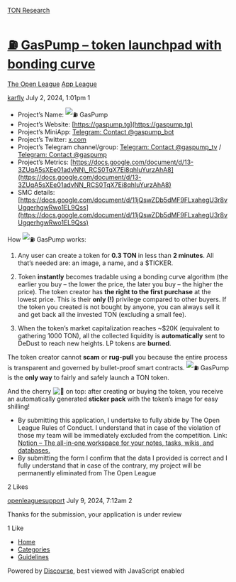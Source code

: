 [TON Research](/)

# [⛽️ GasPump – token launchpad with bonding curve](/t/gaspump-token-launchpad-with-bonding-curve/26881)

[The Open League](/c/the-open-league/app-leaderboard/58)  [App League](/c/the-open-league/app-leaderboard/58) 

    

[karfly](https://tonresear.ch/u/karfly)  July 2, 2024, 1:01pm  1

*   Project’s Name: ![:fuelpump:](https://tonresear.ch/images/emoji/twitter/fuelpump.png?v=12 ":fuelpump:") GasPump
*   Project’s Website: [https://gaspump.tg](https://gaspump.tg)
*   Project’s MiniApp: [Telegram: Contact @gaspump\_bot](https://t.me/gaspump_bot/app)
*   Project’s Twitter: [x.com](https://x.com/gaspump_tv)
*   Project’s Telegram channel/group: [Telegram: Contact @gaspump\_tv](https://t.me/gaspump_tv) / [Telegram: Contact @gaspump](https://t.me/gaspump)
*   Project’s Metrics: [https://docs.google.com/document/d/13-3ZUqA5sXEe01advNN\_RCS0TqX7Ei8qhIuYurzAhA8](https://docs.google.com/document/d/13-3ZUqA5sXEe01advNN_RCS0TqX7Ei8qhIuYurzAhA8)
*   SMC details: [https://docs.google.com/document/d/11jQswZDb5dMF9FLxahegU3r8vUgqerhgwRwo1EL9Qss](https://docs.google.com/document/d/11jQswZDb5dMF9FLxahegU3r8vUgqerhgwRwo1EL9Qss)

How ![:fuelpump:](https://tonresear.ch/images/emoji/twitter/fuelpump.png?v=12 ":fuelpump:") GasPump works:

1.  Any user can create a token for **0.3 TON** in less than **2 minutes**. All that’s needed are: an image, a name, and a $TICKER.
    
2.  Token **instantly** becomes tradable using a bonding curve algorithm (the earlier you buy – the lower the price, the later you buy – the higher the price). The token creator has **the right to the first purchase** at the lowest price. This is their **only (!)** privilege compared to other buyers. If the token you created is not bought by anyone, you can always sell it and get back all the invested TON (excluding a small fee).
    
3.  When the token’s market capitalization reaches ~$20K (equivalent to gathering 1000 TON), all the collected liquidity is **automatically** sent to DeDust to reach new heights. LP tokens are **burned**.
    

The token creator cannot **scam** or **rug-pull** you because the entire process is transparent and governed by bullet-proof smart contracts. ![:fuelpump:](https://tonresear.ch/images/emoji/twitter/fuelpump.png?v=12 ":fuelpump:") GasPump is the **only way** to fairly and safely launch a TON token.

And the cherry ![:cherries:](https://tonresear.ch/images/emoji/twitter/cherries.png?v=12 ":cherries:") on top: after creating or buying the token, you receive an automatically generated **sticker pack** with the token’s image for easy shilling!

*   By submitting this application, I undertake to fully abide by The Open League Rules of Conduct. I understand that in case of the violation of those my team will be immediately excluded from the competition. Link: [Notion – The all-in-one workspace for your notes, tasks, wikis, and databases.](https://ton-org.notion.site/The-Open-League-Rules-of-Conduct-04f4a0fedf1a401687075f5efd83de68)
*   By submitting the form I confirm that the data I provided is correct and I fully understand that in case of the contrary, my project will be permanently eliminated from The Open League

  2 Likes

[openleaguesupport](https://tonresear.ch/u/openleaguesupport) July 9, 2024, 7:12am  2

Thanks for the submission, your application is under review

  1 Like

*   [Home](/)
*   [Categories](/categories)
*   [Guidelines](/guidelines)

Powered by [Discourse](https://www.discourse.org), best viewed with JavaScript enabled